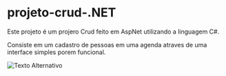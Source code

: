 # projeto-crud-.NET

Este projeto é um projero Crud feito em AspNet utilizando a linguagem C#.

Consiste em um cadastro de pessoas em uma agenda atraves de uma interface simples porem funcional.


![Texto Alternativo]([URL_da_Imagem](https://www.youtube.com/watch?v=Kmt-VmYvurk)https://www.youtube.com/watch?v=Kmt-VmYvurk)
